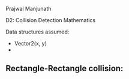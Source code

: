 Prajwal Manjunath

D2: Collision Detection Mathematics

Data structures assumed:
* Vector2(x, y)
* 


Rectangle-Rectangle collision:
------------------------------


